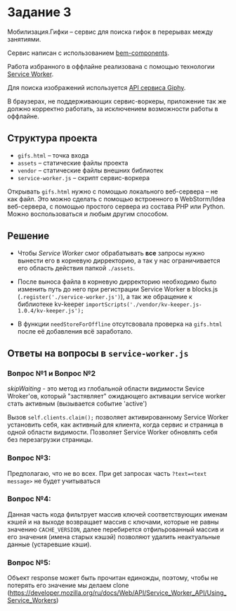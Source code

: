 # Задание 3

Мобилизация.Гифки – сервис для поиска гифок в перерывах между занятиями.

Сервис написан с использованием [bem-components](https://ru.bem.info/platform/libs/bem-components/5.0.0/).

Работа избранного в оффлайне реализована с помощью технологии [Service Worker](https://developer.mozilla.org/ru/docs/Web/API/Service_Worker_API/Using_Service_Workers).

Для поиска изображений используется [API сервиса Giphy](https://github.com/Giphy/GiphyAPI).

В браузерах, не поддерживающих сервис-воркеры, приложение так же должно корректно работать, 
за исключением возможности работы в оффлайне.

## Структура проекта

  * `gifs.html` – точка входа
  * `assets` – статические файлы проекта
  * `vendor` –  статические файлы внешних библиотек
  * `service-worker.js` – скрипт сервис-воркера

Открывать `gifs.html` нужно с помощью локального веб-сервера – не как файл. 
Это можно сделать с помощью встроенного в WebStorm/Idea веб-сервера, с помощью простого сервера
из состава PHP или Python. Можно воспользоваться и любым другим способом.

## Решение 

- Чтобы *Service Worker* смог обрабатывать **все** запросы нужно вынести его в корневую дирректорию, а так у нас ограничивается его область действия папкой `./assets`.

- После выноса файла в корневую дирректорию необходимо было изменить путь до него при регистрации Service Worker в blocks.js (`.register('./service-worker.js')`), а так же обращение к библиотеке kv-keeper `importScripts('./vendor/kv-keeper.js-1.0.4/kv-keeper.js');`

- В функции `needStoreForOffline` отсутсвовала проверка на `gifs.html` после её добавления всё заработало.


## Ответы на вопросы в `service-worker.js`

### Вопрос №1 и Вопрос №2

*skipWaiting* - это метод из глобальной области видимости Sevice Wroker'ов, который "застявляет" ожидающего активации service worker стать активным (вызывается событие 'active')

Вызов `self.clients.claim();` позволяет активированному Service Worker установить себя, как активный для клиента, когда сервис и страница в одной области видимости. Позволяет Service Worker обновлять себя без перезагрузки страницы.

### Вопрос №3:

Предполагаю, что не во всех. При get запросах часть `?text=<text message>` не будет учитываться

### Вопрос №4:

Данная часть кода фильтрует массив ключей соответствующих именам кэшей и на выходе возвращает массив с ключами, которые не равны значению `CACHE_VERSION`, далее перебирется отфильрованный массив и его значения (имена старых кэшэй) позволяют удалить неактуальные данные (устаревшие кэши).

### Вопрос №5:

Объект response может быть прочитан единожды, поэтому, чтобы не потерять его значение мы делаем clone (https://developer.mozilla.org/ru/docs/Web/API/Service_Worker_API/Using_Service_Workers)
